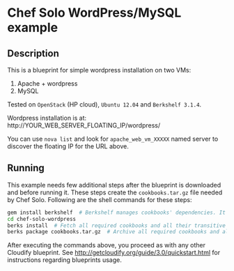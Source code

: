 Chef Solo WordPress/MySQL example
=================================

Description
-----------

This is a blueprint for simple wordpress installation on two VMs:

1. Apache + wordpress
2. MySQL

Tested on `OpenStack` (HP cloud), `Ubuntu 12.04` and `Berkshelf 3.1.4`.

Wordpress installation is at: http://YOUR_WEB_SERVER_FLOATING_IP/wordpress/

You can use `nova list` and look for `apache_web_vm_XXXXX` named server to discover the floating IP for the URL above.


Running
-------

This example needs few additional steps after the blueprint is downloaded and before running it. These steps create the `cookbooks.tar.gz` file needed by Chef Solo. Following are the shell commands for these steps:

```bash
gem install berkshelf  # Berkshelf manages cookbooks' dependencies. It processes `Berksfile`.
cd chef-solo-wordpress
berks install  # Fetch all required cookbooks and all their transitive dependencies.
berks package cookbooks.tar.gz  # Archive all required cookbooks and all their transitive dependencies.
```

After executing the commands above, you proceed as with any other Cloudify blueprint. See http://getcloudify.org/guide/3.0/quickstart.html for instructions regarding blueprints usage.

